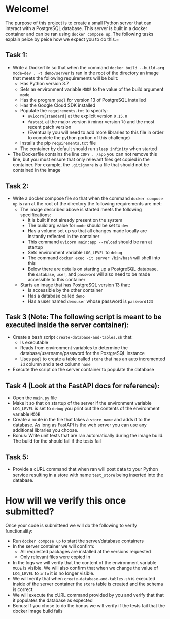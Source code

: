 # Welcome!
The purpose of this project is to create a small Python server that can interact with a PostgreSQL database. This server is built in a docker container and can be ran using `docker compose up`. The following tasks explain peice by peice how we expect you to do this.=

## Task 1:
- Write a Dockerfile so that when the command `docker build --build-arg mode=dev . -t demo/server` is ran in the root of the directory an image that meets the following requirements will be built:
  - Has Python version 3.7
  - Sets an environment variable `MODE` to the value of the build argument `mode`
  - Has the program `psql` for version 13 of PostgreSQL installed
  - Has the Google Cloud SDK installed
  - Populate the `requirements.txt` to specify:
    - `uvicorn[standard]` at the explicit version `0.15.0`
    - `fastapi` at the major version `0` minor version `70` and the most recent patch version
    - (Eventually you will need to add more libraries to this file in order to complete the python portion of this challenge)
  - Installs the pip `requirements.txt` file
  - The container by default should run `sleep infinity` when started
- The Dockerfile contains the line `COPY . /app` you can not remove this line, but you must ensure that only relevant files get copied in the container. For example, the `.gitignore` is a file that should not be contained in the image

## Task 2:
- Write a docker compose file so that when the command `docker compose up` is ran at the root of the directory the following requirements are met:
  - The image described above is started meets the following specifications:
    - It is built if not already present on the system
    - The build arg value for `mode` should be set to `dev`
    - Has a volume set up so that all changes made locally are instantly reflected in the container
    - This command `uvicorn main:app --reload` should be ran at startup
    - Sets environment variable `LOG_LEVEL` to `debug`
    - The command `docker exec -it server /bin/bash` will shell into this
    - Below there are details on starting up a PostgreSQL database, the `database`, `user`, and `password` will also need to be made accessible to this container
  - Starts an image that has PostgreSQL version 13 that:
    - Is accessible by the other container
    - Has a database called `demo`
    - Has a user named `demouser` whose password is `password123`

## Task 3 (Note: The following script is meant to be executed inside the server container):
- Create a bash script `create-database-and-tables.sh` that:
  - Is executable
  - Reads from environment variables to determine the database/username/password for the PostgreSQL instance
  - Uses `psql` to create a table called `store` that has an auto incremented `id` column and a text column `name`
- Execute the script on the server container to populate the database

## Task 4 (Look at the FastAPI docs for reference):
- Open the `main.py` file
- Make it so that on startup of the server if the environment variable `LOG_LEVEL` is set to `debug` you print out the contents of the environment variable `MODE`
- Create a route in the file that takes a `store_name` and adds it to the database. As long as FastAPI is the web server you can use any additional libraries you choose.
- Bonus: Write unit tests that are ran automatically during the image build. The build for the should fail if the tests fail

## Task 5:
- Provide a cURL command that when ran will post data to your Python service resulting in a store with name `test_store` being inserted into the database.


# How will we verify this once submitted?
Once your code is submitteed we will do the following to verify functionality:
- Run `docker compose up` to start the server/database containers
- In the server container we will confirm:
  - All requested packages are installed at the versions requested
  - Only relevant files were copied in
- In the logs we will verify that the content of the environment variable `MODE` is visible. We will also confirm that when we change the value of `LOG_LEVEL` to `info` it is no longer visible.
- We will verify that when `create-database-and-tables.sh` is executed inside of the server container the `store` table is created and the schema is correct
- We will execute the cURL command provided by you and verify that that it populates the database as expected
- Bonus: If you chose to do the bonus we will verify if the tests fail that the docker image build fails
